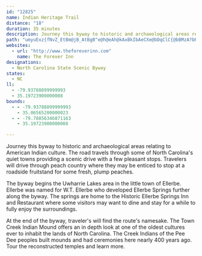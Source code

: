 ```yaml
---
id: "12825"
name: Indian Heritage Trail
distance: "18"
duration: 35 minutes
description: Journey this byway to historic and archaeological areas relating to American Indian culture.
path: "umyuExz{fNvZ_EtBm@jB_AtBgB^e@h@eAh@kAxBkIbAeCXe@bDqClC{@bBMzA?bR~CbCBlCo@nNsH~Aq@t@OpBQbUm@bWc@rBJbF~@`ZdG|BLrEWbFm@nAAbAH|B|@lTdPjC~A`AXt@H|Kl@|EiRpAuGbFmr@b@{EjB{P|@{Jn@cPBsEI{J]{PFmD^{C`@}A`BgDnfAaoBrE{IlBmFZyAnNot@x@yDt@{BlAiCrAsBpJ}J~@kArAuCbA_EZsCxBqXLmCGqCuB_Qi@aPk@_C}BsFw@sCUmDBuAJ_B|CcVl@yB~@_C|Vac@rA_Dx@wCrHoc@|E{Ql@kCbDyV~EkZNeBBmB]kH?iE`@eEd@sBzIwYd@eAxAeDpIkPfKoPVk@jCcKjEuIfIsT~@{Cb@yBpJil@r@kD^sAhAmCdCeEdLwOfCyCtAeAfBeA`KiE~@k@n@m@hBmC~KgR|DuHfp@iuAfg@`HlDXnA@rCGrCk@hd@mLpFTTwJXoEj@{BzC_Id@qBnAeLTqb@QcWG{BQ_Cv@uCx@gCJYT}@j@eCJg@\\wBZoAh@cBTi@r@yAdAqBTi@Tq@FUF[D]Be@Ai@Ci@KsA[iCc@qDQcBQqBGaA?g@@[Fk@XqAbCmIpCwJ~@gDVqANcAF{@Bo@?i@AYO_C@c@b@CLsDzAuF`@uAH_@P{@Dc@B[?]A}@KoBCm@[eCIe@UaAIc@G{@AY@UPeBTkBBi@BqA?yAcDmWc@}Cc@qDUkCC{@?{@Fk@H_@"
websites:
  - url: "http://www.theforeverinn.com"
    name: The Forever Inn
designations:
  - North Carolina State Scenic Byway
states:
  - NC
ll:
  - -79.93788899999993
  - 35.19723900000008
bounds:
  - - -79.93788899999993
    - 35.06565200000023
  - - -79.70856346871163
    - 35.19723900000008

---
```


<p>Journey this byway to historic and archaeological areas relating
to American Indian culture. The road travels through some of North
Carolina's quiet towns providing a scenic drive with a few pleasant
stops. Travelers will drive through peach country where they may be
enticed to stop at a roadside fruitstand for some fresh, plump
peaches.</p>
<p>The byway begins the Uwharrie Lakes area in the little town of
Ellerbe. Ellerbe was named for W.T. Ellerbe who developed Ellerbe
Springs further along the byway. The springs are home to the
Historic Ellerbe Springs Inn and Restaurant where some visitors may
want to dine and stay for a while to fully enjoy the
surroundings.</p>
<p>At the end of the byway, traveler's will find the route's
namesake. The Town Creek Indian Mound offers an in depth look at
one of the oldest cultures ever to inhabit the lands of North
Carolina. The Creek Indians of the Pee Dee peoples built mounds and
had ceremonies here nearly 400 years ago. Tour the reconstructed
temples and learn more.</p>
